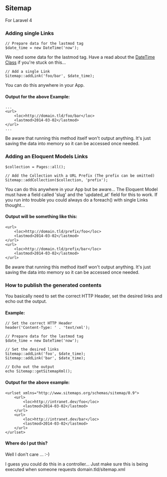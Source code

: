 ## Sitemap

For Laravel 4

### Adding single Links

    // Prepare data for the lastmod tag
    $date_time = new DateTime('now');

We need some data for the lastmod tag. Have a read about the
[DateTime Class](http://www.php.net/manual/en/class.datetime.php) if you're stuck on this...

    // Add a single Link
    Sitemap::addLink('foo/bar', $date_time);

You can do this anywhere in your App.

#### Output for the above Example:

    ...
    <url>
        <loc>http://domain.tld/foo/bar</loc>
        <lastmod>2014-03-02</lastmod>
    </url>
    ...

Be aware that running this method itself won't output anything. It's just saving the data into memory so it can be
accessed once needed.

### Adding an Eloquent Models Links

    $collection = Pages::all();

    // Add the Collection with a URL Prefix (The prefix can be omitted)
    Sitemap::addCollection($collection, 'prefix');

You can do this anywhere in your App but be aware... The Eloquent Model must have a field called 'slug' and the
'updated_at' field for this to work. If you run into trouble you could always do a foreach() with single Links
thought...

#### Output will be something like this:

    <url>
        <loc>http://domain.tld/prefix/foo</loc>
        <lastmod>2014-03-02</lastmod>
    </url>
    <url>
        <loc>http://domain.tld/prefix/bar</loc>
        <lastmod>2014-03-02</lastmod>
    </url>

Be aware that running this method itself won't output anything. It's just saving the data into memory so it can be
accessed once needed.

### How to publish the generated contents

You basically need to set the correct HTTP Header, set the desired links and echo out the output.

#### Example:

    // Set the correct HTTP Header
    header('Content-Type: ' . 'text/xml');

    // Prepare data for the lastmod tag
    $date_time = new DateTime('now');

    // Set the desired links
    Sitemap::addLink('foo', $date_time);
    Sitemap::addLink('bar', $date_time);

    // Echo out the output
    echo Sitemap::getSitemapXml();

#### Output for the above example:

    <urlset xmlns="http://www.sitemaps.org/schemas/sitemap/0.9">
        <url>
            <loc>http://intranet.dev/foo</loc>
            <lastmod>2014-03-02</lastmod>
        </url>
        <url>
            <loc>http://intranet.dev/bar</loc>
            <lastmod>2014-03-02</lastmod>
        </url>
    </urlset>

#### Where do I put this?

Well I don't care ... :-)

I guess you could do this in a controller... Just make sure this is being executed when someone requests
domain.tld/sitemap.xml
